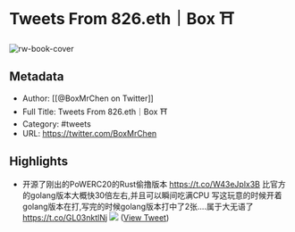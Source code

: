 # Tweets From 826.eth｜Box ⛩️

![rw-book-cover](https://pbs.twimg.com/profile_images/1638847600635035653/6WiX7tLd.jpg)

## Metadata
- Author: [[@BoxMrChen on Twitter]]
- Full Title: Tweets From 826.eth｜Box ⛩️
- Category: #tweets
- URL: https://twitter.com/BoxMrChen

## Highlights
- 开源了刚出的PoWERC20的Rust偷撸版本
  https://t.co/W43eJplx3B
  比官方的golang版本大概快30倍左右,并且可以瞬间吃满CPU
  写这玩意的时候开着golang版本在打,写完的时候golang版本打中了2张....属于大无语了 https://t.co/GL03nktlNj
  ![](https://pbs.twimg.com/media/GBKJa41bkAAo3ug.jpg) ([View Tweet](https://twitter.com/BoxMrChen/status/1734600370754846968))
